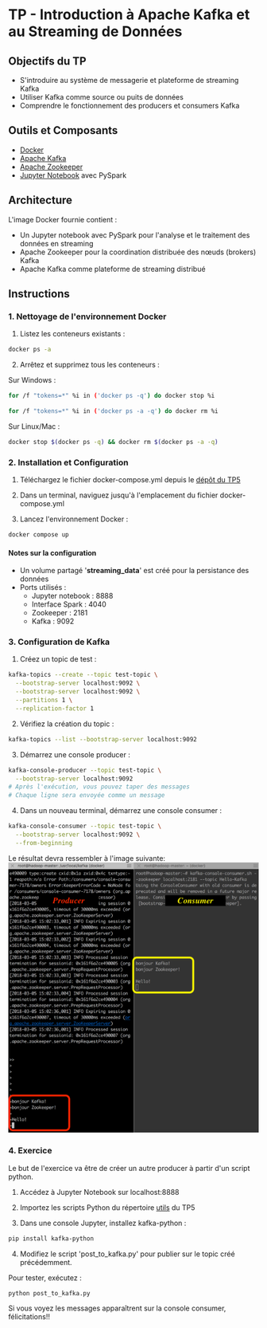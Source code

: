 # TP - Introduction à Apache Kafka et au Streaming de Données

## Objectifs du TP
- S'introduire au système de messagerie et plateforme de streaming Kafka
- Utiliser Kafka comme source ou puits de données
- Comprendre le fonctionnement des producers et consumers Kafka

## Outils et Composants
* [Docker](https://www.docker.com/)
* [Apache Kafka](https://kafka.apache.org/)
* [Apache Zookeeper](https://zookeeper.apache.org/)
* [Jupyter Notebook](https://jupyter.org/) avec PySpark

## Architecture
L'image Docker fournie contient :
- Un Jupyter notebook avec PySpark pour l'analyse et le traitement des données en streaming
- Apache Zookeeper pour la coordination distribuée des nœuds (brokers) Kafka
- Apache Kafka comme plateforme de streaming distribué

## Instructions

### 1. Nettoyage de l'environnement Docker

1. Listez les conteneurs existants :
```bash
docker ps -a
```

2. Arrêtez et supprimez tous les conteneurs :

Sur Windows :
```bash
for /f "tokens=*" %i in ('docker ps -q') do docker stop %i
```
```bash
for /f "tokens=*" %i in ('docker ps -a -q') do docker rm %i
```

Sur Linux/Mac :
```bash
docker stop $(docker ps -q) && docker rm $(docker ps -a -q)
```

### 2. Installation et Configuration

1. Téléchargez le fichier docker-compose.yml depuis le [dépôt du TP5](https://github.com/ECE-BigDataCourse-M12024/big-data-course-materials/blob/master/docs/TP5/docker-compose.yml)

2. Dans un terminal, naviguez jusqu'à l'emplacement du fichier docker-compose.yml

3. Lancez l'environnement Docker :
```bash
docker compose up
```

#### Notes sur la configuration
- Un volume partagé '**streaming_data**' est créé pour la persistance des données
- Ports utilisés :
  - Jupyter notebook : 8888
  - Interface Spark : 4040
  - Zookeeper : 2181
  - Kafka : 9092

### 3. Configuration de Kafka

1. Créez un topic de test :
```bash
kafka-topics --create --topic test-topic \
  --bootstrap-server localhost:9092 \
  --bootstrap-server localhost:9092 \
  --partitions 1 \
  --replication-factor 1
```

2. Vérifiez la création du topic :
```bash
kafka-topics --list --bootstrap-server localhost:9092
```

3. Démarrez une console producer :
```bash
kafka-console-producer --topic test-topic \
  --bootstrap-server localhost:9092
# Après l'exécution, vous pouvez taper des messages
# Chaque ligne sera envoyée comme un message
```

4. Dans un nouveau terminal, démarrez une console consumer :
```bash
kafka-console-consumer --topic test-topic \
  --bootstrap-server localhost:9092 \
  --from-beginning
```

Le résultat devra ressembler à l'image suivante:
![alt text](../img/cours5/kafka_console.PNG)


### 4. Exercice

Le but de l'exercice va être de créer un autre producer à partir d'un script python. 

1. Accédez à Jupyter Notebook sur localhost:8888

2. Importez les scripts Python du répertoire [utils](https://github.com/ECE-BigDataCourse-M12024/big-data-course-materials/tree/master/docs/TP5/utils) du TP5

3. Dans une console Jupyter, installez kafka-python :
```bash
pip install kafka-python
```

4. Modifiez le script 'post_to_kafka.py' pour publier sur le topic créé précédemment.

Pour tester, exécutez :
```bash
python post_to_kafka.py
```

Si vous voyez les messages apparaîtrent sur la console consumer, félicitations!!